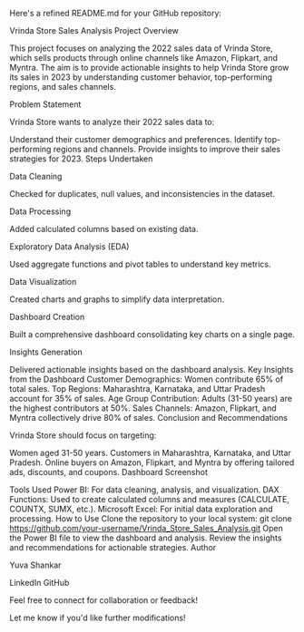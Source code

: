 Here's a refined README.md for your GitHub repository:

Vrinda Store Sales Analysis Project Overview 

This project focuses on analyzing the 2022 sales data of Vrinda Store, which sells products through online channels like Amazon, Flipkart, and Myntra. The aim is to provide actionable insights to help Vrinda Store grow its sales in 2023 by understanding customer behavior, top-performing regions, and sales channels.

Problem Statement 

Vrinda Store wants to analyze their 2022 sales data to:

Understand their customer demographics and preferences. Identify top-performing regions and channels. Provide insights to improve their sales strategies for 2023. Steps Undertaken 

Data Cleaning

Checked for duplicates, null values, and inconsistencies in the dataset. 

Data Processing

Added calculated columns based on existing data. 

Exploratory Data Analysis (EDA)

Used aggregate functions and pivot tables to understand key metrics. 

Data Visualization

Created charts and graphs to simplify data interpretation. 

Dashboard Creation

Built a comprehensive dashboard consolidating key charts on a single page. 

Insights Generation

Delivered actionable insights based on the dashboard analysis. Key Insights from the Dashboard Customer Demographics: Women contribute 65% of total sales. Top Regions: Maharashtra, Karnataka, and Uttar Pradesh account for 35% of sales. Age Group Contribution: Adults (31-50 years) are the highest contributors at 50%. Sales Channels: Amazon, Flipkart, and Myntra collectively drive 80% of sales. Conclusion and Recommendations 

Vrinda Store should focus on targeting:

Women aged 31-50 years. Customers in Maharashtra, Karnataka, and Uttar Pradesh. Online buyers on Amazon, Flipkart, and Myntra by offering tailored ads, discounts, and coupons. Dashboard Screenshot 

Tools Used Power BI: For data cleaning, analysis, and visualization. DAX Functions: Used to create calculated columns and measures (CALCULATE, COUNTX, SUMX, etc.). Microsoft Excel: For initial data exploration and processing. How to Use Clone the repository to your local system: git clone https://github.com/your-username/Vrinda_Store_Sales_Analysis.git Open the Power BI file to view the dashboard and analysis. Review the insights and recommendations for actionable strategies. Author 

Yuva Shankar

LinkedIn GitHub 

Feel free to connect for collaboration or feedback!

Let me know if you'd like further modifications!

